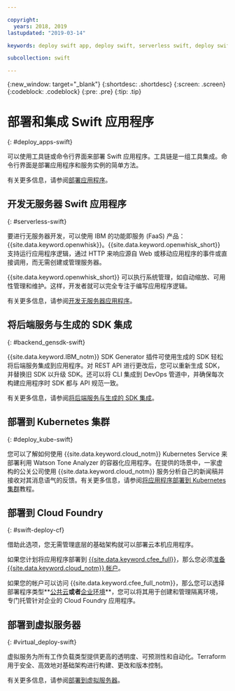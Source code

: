 ```yaml
---

copyright:
  years: 2018, 2019
lastupdated: "2019-03-14"

keywords: deploy swift app, deploy swift, serverless swift, deploy swift cloud foundry, swift kubernetes, swift virtual server

subcollection: swift

---
```


{:new_window: target="_blank"}
{:shortdesc: .shortdesc}
{:screen: .screen}
{:codeblock: .codeblock}
{:pre: .pre}
{:tip: .tip}

# 部署和集成 Swift 应用程序
{: #deploy_apps-swift}

可以使用工具链或命令行界面来部署 Swift 应用程序。工具链是一组工具集成。命令行界面是部署应用程序和服务实例的简单方法。


有关更多信息，请参阅[部署应用程序](/docs/apps?topic=creating-apps-create-deploy-app-cli#create-deploy-app-cli)。

## 开发无服务器 Swift 应用程序
{: #serverless-swift}

要进行无服务器开发，可以使用 IBM 的功能即服务 (FaaS) 产品：{{site.data.keyword.openwhisk}}。{{site.data.keyword.openwhisk_short}} 支持运行应用程序逻辑，通过 HTTP 来响应源自 Web 或移动应用程序的事件或直接调用，而无需创建或管理服务器。

{{site.data.keyword.openwhisk_short}} 可以执行系统管理，如自动缩放、可用性管理和维护。这样，开发者就可以完全专注于编写应用程序逻辑。

有关更多信息，请参阅[开发无服务器应用程序](/docs/apps/deploying?topic=creating-apps-serverless#serverless)。

## 将后端服务与生成的 SDK 集成
{: #backend_gensdk-swift}

{{site.data.keyword.IBM_notm}} SDK Generator 插件可使用生成的 SDK 轻松将后端服务集成到应用程序。对 REST API 进行更改后，您可以重新生成 SDK，并替换旧 SDK 以升级 SDK。还可以将 CLI 集成到 DevOps 管道中，并确保每次构建应用程序时 SDK 都与 API 规范一致。

有关更多信息，请参阅[将后端服务与生成的 SDK 集成](/docs/swift/backend?topic=swift-sdkgen-cli#sdkgen-cli)。

## 部署到 Kubernetes 集群
{: #deploy_kube-swift}

您可以了解如何使用 {{site.data.keyword.cloud_notm}} Kubernetes Service 来部署利用 Watson Tone Analyzer 的容器化应用程序。在提供的场景中，一家虚构的公关公司使用 {{site.data.keyword.cloud_notm}} 服务分析自己的新闻稿并接收对其消息语气的反馈。有关更多信息，请参阅[将应用程序部署到 Kubernetes 集群](/docs/containers?topic=containers-cs_apps_tutorial#cs_apps_tutorial)教程。

## 部署到 Cloud Foundry
{: #swift-deploy-cf}

借助此选项，您无需管理底层的基础架构就可以部署云本机应用程序。

如果您计划将应用程序部署到 [{{site.data.keyword.cfee_full}}](/docs/cloud-foundry?topic=cloud-foundry-about#about)，那么您必须[准备 {{site.data.keyword.cloud_notm}} 帐户](/docs/cloud-foundry?topic=cloud-foundry-prepare#prepare)。

如果您的帐户可以访问 {{site.data.keyword.cfee_full_notm}}，那么您可以选择部署程序类型**[公共云](/docs/cloud-foundry-public?topic=cloud-foundry-public-about-cf#about-cf)**或者**[企业环境](/docs/cloud-foundry-public?topic=cloud-foundry-public-cfee#cfee)**，您可以将其用于创建和管理隔离环境，专门托管针对企业的 Cloud Foundry 应用程序。

## 部署到虚拟服务器
{: #virtual_deploy-swift}

虚拟服务为所有工作负载类型提供更高的透明度、可预测性和自动化。Terraform 用于安全、高效地对基础架构进行构建、更改和版本控制。

有关更多信息，请参阅[部署到虚拟服务器](/docs/apps?topic=creating-apps-vsi-deploy#vsi-deploy)。
